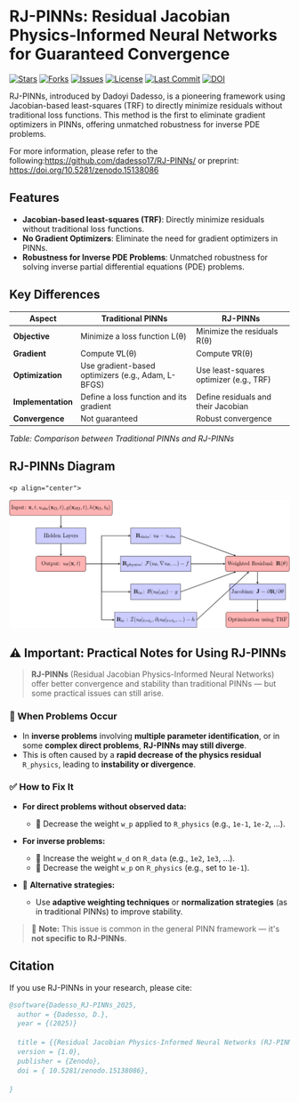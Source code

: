# RJ-PINNs: Residual Jacobian Physics-Informed Neural Networks for Guaranteed Convergence

[![Stars](https://img.shields.io/github/stars/dadesso17/RJ-PINNs?style=social)](https://github.com/dadesso17/RJ-PINNs/stargazers)
[![Forks](https://img.shields.io/github/forks/dadesso17/RJ-PINNs?style=social)](https://github.com/dadesso17/RJ-PINNs/network/members)
[![Issues](https://img.shields.io/github/issues/dadesso17/RJ-PINNs)](https://github.com/dadesso17/RJ-PINNs/issues)
[![License](https://img.shields.io/github/license/dadesso17/RJ-PINNs)](https://github.com/dadesso17/RJ-PINNs/blob/main/LICENSE)
[![Last Commit](https://img.shields.io/github/last-commit/dadesso17/RJ-PINNs)](https://github.com/dadesso17/RJ-PINNs/commits/main)
[![DOI](https://zenodo.org/badge/DOI/10.5281/zenodo.15138086.svg)](https://doi.org/10.5281/zenodo.15138086)

RJ-PINNs, introduced by Dadoyi Dadesso, is a pioneering framework using Jacobian-based least-squares (TRF) to directly minimize residuals without traditional loss functions. This method is the first to eliminate gradient optimizers in PINNs, offering unmatched robustness for inverse PDE problems.

For more information, please refer to the following:https://github.com/dadesso17/RJ-PINNs/ or preprint: https://doi.org/10.5281/zenodo.15138086

## Features
- **Jacobian-based least-squares (TRF)**: Directly minimize residuals without traditional loss functions.
- **No Gradient Optimizers**: Eliminate the need for gradient optimizers in PINNs.
- **Robustness for Inverse PDE Problems**: Unmatched robustness for solving inverse partial differential equations (PDE) problems.

## Key Differences

| Aspect         | Traditional PINNs                         | RJ-PINNs                               |
|--------------|--------------------------------|--------------------------------|
| **Objective** | Minimize a loss function L(θ) | Minimize the residuals R(θ) |
| **Gradient** | Compute ∇L(θ) | Compute ∇R(θ) |
| **Optimization** | Use gradient-based optimizers (e.g., Adam, L-BFGS) | Use least-squares optimizer (e.g., TRF) |
| **Implementation** | Define a loss function and its gradient | Define residuals and their Jacobian |
| **Convergence** | Not guaranteed | Robust convergence |

*Table: Comparison between Traditional PINNs and RJ-PINNs*

  ## RJ-PINNs Diagram  
    <p align="center">
  <img src="./im.png" width="800">
</p>

## ⚠️ Important: Practical Notes for Using RJ-PINNs

> **RJ-PINNs** (Residual Jacobian Physics-Informed Neural Networks) offer better convergence and stability than traditional PINNs — but some practical issues can still arise.

### 🚨 When Problems Occur
- In **inverse problems** involving **multiple parameter identification**, or in some **complex direct problems**, **RJ-PINNs may still diverge**.
- This is often caused by a **rapid decrease of the physics residual** `R_physics`, leading to **instability or divergence**.

### ✅ How to Fix It
- **For direct problems without observed data:**
  - 🔧 Decrease the weight `w_p` applied to `R_physics` (e.g., `1e-1`, `1e-2`, ...).

- **For inverse problems:**
  - 🔼 Increase the weight `w_d` on `R_data` (e.g., `1e2`, `1e3`, ...).
  - 🔽 Decrease the weight `w_p` on `R_physics` (e.g., set to `1e-1`).

- 🧠 **Alternative strategies:**
  - Use **adaptive weighting techniques** or **normalization strategies** (as in traditional PINNs) to improve stability.

> 🧩 **Note:** This issue is common in the general PINN framework — it's **not specific to RJ-PINNs**.


## Citation
If you use RJ-PINNs in your research, please cite:

```bibtex
@software{Dadesso_RJ-PINNs_2025,
  author = {Dadesso, D.},
  year = {(2025)}

  title = {{Residual Jacobian Physics-Informed Neural Networks (RJ-PINNs) for Guaranteed Convergence}},
  version = {1.0},
  publisher = {Zenodo},
  doi = { 10.5281/zenodo.15138086},

}

